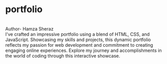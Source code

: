 # portfolio

<br>
Author- Hamza Sheraz
<br>
I've crafted an impressive portfolio using a blend of HTML, CSS, and JavaScript. Showcasing my skills and projects, this dynamic portfolio reflects my passion for web development and commitment to creating engaging online experiences. Explore my journey and accomplishments in the world of coding through this interactive showcase.
